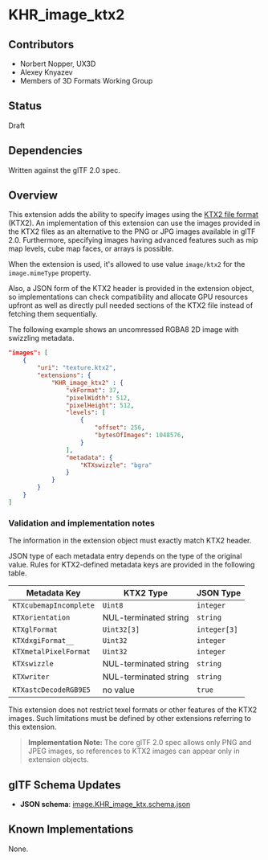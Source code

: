 # KHR_image_ktx2

## Contributors

* Norbert Nopper, UX3D
* Alexey Knyazev
* Members of 3D Formats Working Group

## Status

Draft

## Dependencies

Written against the glTF 2.0 spec.

## Overview

This extension adds the ability to specify images using the [KTX2 file format](http://github.khronos.org/KTX-Specification/) (KTX2). An implementation of this extension can use the images provided in the KTX2 files as an alternative to the PNG or JPG images available in glTF 2.0. Furthermore, specifying images having advanced features such as mip map levels, cube map faces, or arrays is possible.

When the extension is used, it's allowed to use value `image/ktx2` for the `image.mimeType` property.

Also, a JSON form of the KTX2 header is provided in the extension object, so implementations can check compatibility and allocate GPU resources upfront as well as directly pull needed sections of the KTX2 file instead of fetching them sequentially.

The following example shows an uncomressed RGBA8 2D image with swizzling metadata.

```json
"images": [
    {
        "uri": "texture.ktx2",
        "extensions": {
            "KHR_image_ktx2" : {
                "vkFormat": 37,
                "pixelWidth": 512,
                "pixelHeight": 512,
                "levels": [
                    {
                        "offset": 256,
                        "bytesOfImages": 1048576,
                    }
                ],
                "metadata": {
                    "KTXswizzle": "bgra"
                }
            }
        }
    }
]
```

### Validation and implementation notes

The information in the extension object must exactly match KTX2 header.

JSON type of each metadata entry depends on the type of the original value. Rules for KTX2-defined metadata keys are provided in the following table.

| Metadata Key | KTX2 Type | JSON Type |
|--------------|-----------|-----------|
| `KTXcubemapIncomplete` | `Uint8` | `integer` |
| `KTXorientation` | NUL-terminated string | `string` |
| `KTXglFormat` | `Uint32[3]` | `integer[3]` |
| `KTXdxgiFormat__` | `Uint32` | `integer` |
| `KTXmetalPixelFormat` | `Uint32` | `integer` |
| `KTXswizzle` | NUL-terminated string | `string` |
| `KTXwriter` | NUL-terminated string | `string` |
| `KTXastcDecodeRGB9E5` | no value | `true` |

This extension does not restrict texel formats or other features of the KTX2 images. Such limitations must be defined by other extensions referring to this extension.

> **Implementation Note:** The core glTF 2.0 spec allows only PNG and JPEG images, so references to KTX2 images can appear only in extension objects.


## glTF Schema Updates

* **JSON schema**: [image.KHR_image_ktx.schema.json](/schema/image.KHR_image_ktx.schema.json)

## Known Implementations

None.